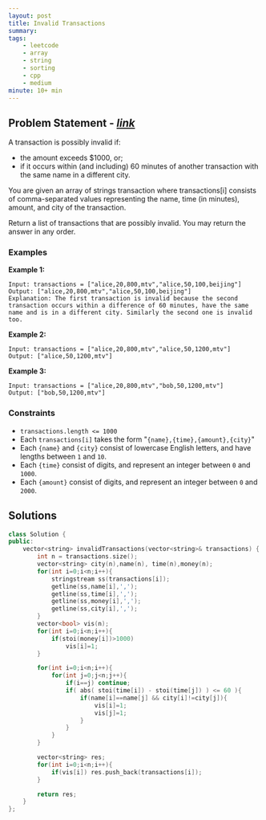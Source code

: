 ```yaml
---
layout: post
title: Invalid Transactions                       
summary:
tags:
    - leetcode
    - array
    - string
    - sorting
    - cpp
    - medium
minute: 10+ min
---
```


## Problem Statement - [*link*](https://leetcode.com/problems/invalid-transactions/description/)  

A transaction is possibly invalid if:

+ the amount exceeds $1000, or;
+ if it occurs within (and including) 60 minutes of another transaction with the same name in a different city.


You are given an array of strings transaction where transactions[i] consists of comma-separated values representing the name, time (in minutes), amount, and city of the transaction.

Return a list of transactions that are possibly invalid. You may return the answer in any order.

### Examples


**Example 1:**   
```
Input: transactions = ["alice,20,800,mtv","alice,50,100,beijing"]
Output: ["alice,20,800,mtv","alice,50,100,beijing"]
Explanation: The first transaction is invalid because the second transaction occurs within a difference of 60 minutes, have the same name and is in a different city. Similarly the second one is invalid too.
```


**Example 2:**   
```
Input: transactions = ["alice,20,800,mtv","alice,50,1200,mtv"]
Output: ["alice,50,1200,mtv"]
```

**Example 3:**   
```
Input: transactions = ["alice,20,800,mtv","bob,50,1200,mtv"]
Output: ["bob,50,1200,mtv"]
```


### Constraints

+ `transactions.length <= 1000`
+ Each `transactions[i]` takes the form "`{name},{time},{amount},{city}`"
+ Each `{name}` and `{city}` consist of lowercase English letters, and have lengths between `1` and `10`.
+ Each `{time}` consist of digits, and represent an integer between `0` and `1000`.
+ Each `{amount}` consist of digits, and represent an integer between `0` and `2000`.

## Solutions

```cpp
class Solution {
public:
    vector<string> invalidTransactions(vector<string>& transactions) {
        int n = transactions.size();
        vector<string> city(n),name(n), time(n),money(n);
        for(int i=0;i<n;i++){
            stringstream ss(transactions[i]);
            getline(ss,name[i],',');
            getline(ss,time[i],',');
            getline(ss,money[i],',');
            getline(ss,city[i],',');                
        }
        vector<bool> vis(n);
        for(int i=0;i<n;i++){
            if(stoi(money[i])>1000)
                vis[i]=1;
        }

        for(int i=0;i<n;i++){
            for(int j=0;j<n;j++){
                if(i==j) continue;
                if( abs( stoi(time[i]) - stoi(time[j]) ) <= 60 ){
                    if(name[i]==name[j] && city[i]!=city[j]){
                        vis[i]=1;
                        vis[j]=1;
                    }
                }
            }
        }

        vector<string> res;
        for(int i=0;i<n;i++){
            if(vis[i]) res.push_back(transactions[i]);
        }

        return res;
    }
};
```


